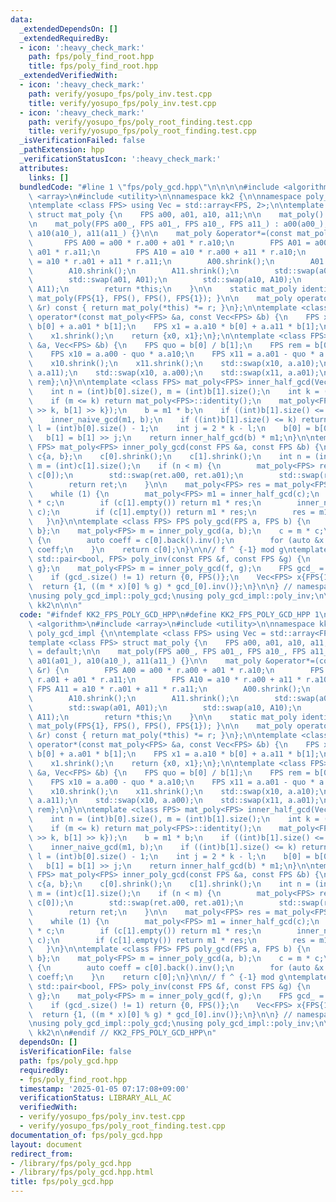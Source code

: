```yaml
---
data:
  _extendedDependsOn: []
  _extendedRequiredBy:
  - icon: ':heavy_check_mark:'
    path: fps/poly_find_root.hpp
    title: fps/poly_find_root.hpp
  _extendedVerifiedWith:
  - icon: ':heavy_check_mark:'
    path: verify/yosupo_fps/poly_inv.test.cpp
    title: verify/yosupo_fps/poly_inv.test.cpp
  - icon: ':heavy_check_mark:'
    path: verify/yosupo_fps/poly_root_finding.test.cpp
    title: verify/yosupo_fps/poly_root_finding.test.cpp
  _isVerificationFailed: false
  _pathExtension: hpp
  _verificationStatusIcon: ':heavy_check_mark:'
  attributes:
    links: []
  bundledCode: "#line 1 \"fps/poly_gcd.hpp\"\n\n\n\n#include <algorithm>\n#include\
    \ <array>\n#include <utility>\n\nnamespace kk2 {\n\nnamespace poly_gcd_impl {\n\
    \ntemplate <class FPS> using Vec = std::array<FPS, 2>;\n\ntemplate <class FPS>\
    \ struct mat_poly {\n    FPS a00, a01, a10, a11;\n\n    mat_poly() = default;\n\
    \n    mat_poly(FPS a00_, FPS a01_, FPS a10_, FPS a11_) : a00(a00_), a01(a01_),\
    \ a10(a10_), a11(a11_) {}\n\n    mat_poly &operator*=(const mat_poly &r) {\n \
    \       FPS A00 = a00 * r.a00 + a01 * r.a10;\n        FPS A01 = a00 * r.a01 +\
    \ a01 * r.a11;\n        FPS A10 = a10 * r.a00 + a11 * r.a10;\n        FPS A11\
    \ = a10 * r.a01 + a11 * r.a11;\n        A00.shrink();\n        A01.shrink();\n\
    \        A10.shrink();\n        A11.shrink();\n        std::swap(a00, A00);\n\
    \        std::swap(a01, A01);\n        std::swap(a10, A10);\n        std::swap(a11,\
    \ A11);\n        return *this;\n    }\n\n    static mat_poly identity() { return\
    \ mat_poly(FPS{1}, FPS(), FPS(), FPS{1}); }\n\n    mat_poly operator*(const mat_poly\
    \ &r) const { return mat_poly(*this) *= r; }\n};\n\ntemplate <class FPS> Vec<FPS>\
    \ operator*(const mat_poly<FPS> &a, const Vec<FPS> &b) {\n    FPS x0 = a.a00 *\
    \ b[0] + a.a01 * b[1];\n    FPS x1 = a.a10 * b[0] + a.a11 * b[1];\n    x0.shrink();\n\
    \    x1.shrink();\n    return {x0, x1};\n};\n\ntemplate <class FPS> void inner_naive_gcd(mat_poly<FPS>\
    \ &a, Vec<FPS> &b) {\n    FPS quo = b[0] / b[1];\n    FPS rem = b[0] - quo * b[1];\n\
    \    FPS x10 = a.a00 - quo * a.a10;\n    FPS x11 = a.a01 - quo * a.a11;\n    rem.shrink();\n\
    \    x10.shrink();\n    x11.shrink();\n    std::swap(x10, a.a10);\n    std::swap(x11,\
    \ a.a11);\n    std::swap(x10, a.a00);\n    std::swap(x11, a.a01);\n    b = {b[1],\
    \ rem};\n}\n\ntemplate <class FPS> mat_poly<FPS> inner_half_gcd(Vec<FPS> b) {\n\
    \    int n = (int)b[0].size(), m = (int)b[1].size();\n    int k = (n + 1) >> 1;\n\
    \    if (m <= k) return mat_poly<FPS>::identity();\n    mat_poly<FPS> m1 = inner_half_gcd(Vec<FPS>{b[0]\
    \ >> k, b[1] >> k});\n    b = m1 * b;\n    if ((int)b[1].size() <= k) return m1;\n\
    \    inner_naive_gcd(m1, b);\n    if ((int)b[1].size() <= k) return m1;\n    int\
    \ l = (int)b[0].size() - 1;\n    int j = 2 * k - l;\n    b[0] = b[0] >> j;\n \
    \   b[1] = b[1] >> j;\n    return inner_half_gcd(b) * m1;\n}\n\ntemplate <class\
    \ FPS> mat_poly<FPS> inner_poly_gcd(const FPS &a, const FPS &b) {\n    Vec<FPS>\
    \ c{a, b};\n    c[0].shrink();\n    c[1].shrink();\n    int n = (int)c[0].size(),\
    \ m = (int)c[1].size();\n    if (n < m) {\n        mat_poly<FPS> ret = inner_poly_gcd(c[1],\
    \ c[0]);\n        std::swap(ret.a00, ret.a01);\n        std::swap(ret.a10, ret.a11);\n\
    \        return ret;\n    }\n\n    mat_poly<FPS> res = mat_poly<FPS>::identity();\n\
    \    while (1) {\n        mat_poly<FPS> m1 = inner_half_gcd(c);\n        c = m1\
    \ * c;\n        if (c[1].empty()) return m1 * res;\n        inner_naive_gcd(m1,\
    \ c);\n        if (c[1].empty()) return m1 * res;\n        res = m1 * res;\n \
    \   }\n}\n\ntemplate <class FPS> FPS poly_gcd(FPS a, FPS b) {\n    Vec<FPS> c{a,\
    \ b};\n    mat_poly<FPS> m = inner_poly_gcd(a, b);\n    c = m * c;\n    if (!c[0].empty())\
    \ {\n        auto coeff = c[0].back().inv();\n        for (auto &x : c[0]) x *=\
    \ coeff;\n    }\n    return c[0];\n}\n\n// f ^ {-1} mod g\ntemplate <class FPS>\
    \ std::pair<bool, FPS> poly_inv(const FPS &f, const FPS &g) {\n    Vec<FPS> c{f,\
    \ g};\n    mat_poly<FPS> m = inner_poly_gcd(f, g);\n    FPS gcd_ = (m * c)[0];\n\
    \    if (gcd_.size() != 1) return {0, FPS()};\n    Vec<FPS> x{FPS{1}, g};\n  \
    \  return {1, ((m * x)[0] % g) * gcd_[0].inv()};\n}\n\n} // namespace poly_gcd_impl\n\
    \nusing poly_gcd_impl::poly_gcd;\nusing poly_gcd_impl::poly_inv;\n\n} // namespace\
    \ kk2\n\n\n"
  code: "#ifndef KK2_FPS_POLY_GCD_HPP\n#define KK2_FPS_POLY_GCD_HPP 1\n\n#include\
    \ <algorithm>\n#include <array>\n#include <utility>\n\nnamespace kk2 {\n\nnamespace\
    \ poly_gcd_impl {\n\ntemplate <class FPS> using Vec = std::array<FPS, 2>;\n\n\
    template <class FPS> struct mat_poly {\n    FPS a00, a01, a10, a11;\n\n    mat_poly()\
    \ = default;\n\n    mat_poly(FPS a00_, FPS a01_, FPS a10_, FPS a11_) : a00(a00_),\
    \ a01(a01_), a10(a10_), a11(a11_) {}\n\n    mat_poly &operator*=(const mat_poly\
    \ &r) {\n        FPS A00 = a00 * r.a00 + a01 * r.a10;\n        FPS A01 = a00 *\
    \ r.a01 + a01 * r.a11;\n        FPS A10 = a10 * r.a00 + a11 * r.a10;\n       \
    \ FPS A11 = a10 * r.a01 + a11 * r.a11;\n        A00.shrink();\n        A01.shrink();\n\
    \        A10.shrink();\n        A11.shrink();\n        std::swap(a00, A00);\n\
    \        std::swap(a01, A01);\n        std::swap(a10, A10);\n        std::swap(a11,\
    \ A11);\n        return *this;\n    }\n\n    static mat_poly identity() { return\
    \ mat_poly(FPS{1}, FPS(), FPS(), FPS{1}); }\n\n    mat_poly operator*(const mat_poly\
    \ &r) const { return mat_poly(*this) *= r; }\n};\n\ntemplate <class FPS> Vec<FPS>\
    \ operator*(const mat_poly<FPS> &a, const Vec<FPS> &b) {\n    FPS x0 = a.a00 *\
    \ b[0] + a.a01 * b[1];\n    FPS x1 = a.a10 * b[0] + a.a11 * b[1];\n    x0.shrink();\n\
    \    x1.shrink();\n    return {x0, x1};\n};\n\ntemplate <class FPS> void inner_naive_gcd(mat_poly<FPS>\
    \ &a, Vec<FPS> &b) {\n    FPS quo = b[0] / b[1];\n    FPS rem = b[0] - quo * b[1];\n\
    \    FPS x10 = a.a00 - quo * a.a10;\n    FPS x11 = a.a01 - quo * a.a11;\n    rem.shrink();\n\
    \    x10.shrink();\n    x11.shrink();\n    std::swap(x10, a.a10);\n    std::swap(x11,\
    \ a.a11);\n    std::swap(x10, a.a00);\n    std::swap(x11, a.a01);\n    b = {b[1],\
    \ rem};\n}\n\ntemplate <class FPS> mat_poly<FPS> inner_half_gcd(Vec<FPS> b) {\n\
    \    int n = (int)b[0].size(), m = (int)b[1].size();\n    int k = (n + 1) >> 1;\n\
    \    if (m <= k) return mat_poly<FPS>::identity();\n    mat_poly<FPS> m1 = inner_half_gcd(Vec<FPS>{b[0]\
    \ >> k, b[1] >> k});\n    b = m1 * b;\n    if ((int)b[1].size() <= k) return m1;\n\
    \    inner_naive_gcd(m1, b);\n    if ((int)b[1].size() <= k) return m1;\n    int\
    \ l = (int)b[0].size() - 1;\n    int j = 2 * k - l;\n    b[0] = b[0] >> j;\n \
    \   b[1] = b[1] >> j;\n    return inner_half_gcd(b) * m1;\n}\n\ntemplate <class\
    \ FPS> mat_poly<FPS> inner_poly_gcd(const FPS &a, const FPS &b) {\n    Vec<FPS>\
    \ c{a, b};\n    c[0].shrink();\n    c[1].shrink();\n    int n = (int)c[0].size(),\
    \ m = (int)c[1].size();\n    if (n < m) {\n        mat_poly<FPS> ret = inner_poly_gcd(c[1],\
    \ c[0]);\n        std::swap(ret.a00, ret.a01);\n        std::swap(ret.a10, ret.a11);\n\
    \        return ret;\n    }\n\n    mat_poly<FPS> res = mat_poly<FPS>::identity();\n\
    \    while (1) {\n        mat_poly<FPS> m1 = inner_half_gcd(c);\n        c = m1\
    \ * c;\n        if (c[1].empty()) return m1 * res;\n        inner_naive_gcd(m1,\
    \ c);\n        if (c[1].empty()) return m1 * res;\n        res = m1 * res;\n \
    \   }\n}\n\ntemplate <class FPS> FPS poly_gcd(FPS a, FPS b) {\n    Vec<FPS> c{a,\
    \ b};\n    mat_poly<FPS> m = inner_poly_gcd(a, b);\n    c = m * c;\n    if (!c[0].empty())\
    \ {\n        auto coeff = c[0].back().inv();\n        for (auto &x : c[0]) x *=\
    \ coeff;\n    }\n    return c[0];\n}\n\n// f ^ {-1} mod g\ntemplate <class FPS>\
    \ std::pair<bool, FPS> poly_inv(const FPS &f, const FPS &g) {\n    Vec<FPS> c{f,\
    \ g};\n    mat_poly<FPS> m = inner_poly_gcd(f, g);\n    FPS gcd_ = (m * c)[0];\n\
    \    if (gcd_.size() != 1) return {0, FPS()};\n    Vec<FPS> x{FPS{1}, g};\n  \
    \  return {1, ((m * x)[0] % g) * gcd_[0].inv()};\n}\n\n} // namespace poly_gcd_impl\n\
    \nusing poly_gcd_impl::poly_gcd;\nusing poly_gcd_impl::poly_inv;\n\n} // namespace\
    \ kk2\n\n#endif // KK2_FPS_POLY_GCD_HPP\n"
  dependsOn: []
  isVerificationFile: false
  path: fps/poly_gcd.hpp
  requiredBy:
  - fps/poly_find_root.hpp
  timestamp: '2025-01-05 07:17:08+09:00'
  verificationStatus: LIBRARY_ALL_AC
  verifiedWith:
  - verify/yosupo_fps/poly_inv.test.cpp
  - verify/yosupo_fps/poly_root_finding.test.cpp
documentation_of: fps/poly_gcd.hpp
layout: document
redirect_from:
- /library/fps/poly_gcd.hpp
- /library/fps/poly_gcd.hpp.html
title: fps/poly_gcd.hpp
---
```

